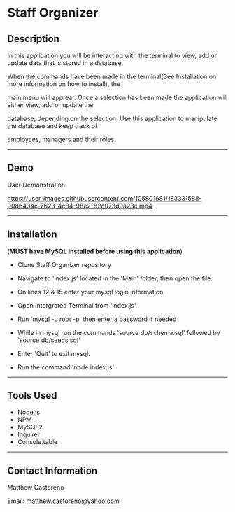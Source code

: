 # Staff Organizer

## Description 

In this application you will be interacting with the terminal to view, add or update data that is stored in a database. 

When the commands have been made in the terminal(See Installation on more information on how to install), the 

main menu will apprear. Once a selection has been made the application will either view, add or update the 

database, depending on the selection. Use this application to manipulate the database and keep track of 

employees, managers and their roles.

---

## Demo

User Demonstration

https://user-images.githubusercontent.com/105801681/183331588-908b434c-7623-4c84-98e2-82c073d9a23c.mp4

---

## Installation

(**MUST have MySQL installed before using this application**)

* Clone Staff Organizer repository 

* Navigate to 'index.js' located in the 'Main' folder, then open the file.

* On lines 12 & 15 enter your mysql login information

* Open Intergrated Terminal from 'index.js'

* Run 'mysql -u root -p' then enter a password if needed

* While in mysql run the commands 'source db/schema.sql' followed by 'source db/seeds.sql'

* Enter 'Quit' to exit mysql.

* Run the command 'node index.js'

---

## Tools Used

* Node.js
* NPM
 * MySQL2
 * Inquirer
 * Console.table

 ---

 ## Contact Information

 Matthew Castoreno

 Email: <matthew.castoreno@yahoo.com>



